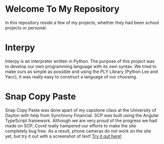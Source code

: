 # Welcome To My Repository 
In this repository reside a few of my projects, whether they had been school projects or personal. 

# Interpy 
Interpy is an interpreter written in Python. The purpose of this project was to develop our own programming language with its own syntax. We tried to make ours as simple as possible and using the PLY Library (Python Lex and Yacc), it was really easy to construct a language of our choosing. 

# Snap Copy Paste
Snap Copy Paste was done apart of my capstone class at the University of Dayton with help from Synchrony Financial. SCP was built using the Angular TypeScript framework. Although we are very proud of the progress we had made on SCP, Covid really hampered our efforts to make the site completely bug free. As a result, phone cameras do not work on the site yet, but try it out with a screenshot of text!
<a href='https://snapcopypaste.com' target='_blank'> Try it out here! </a>
 
